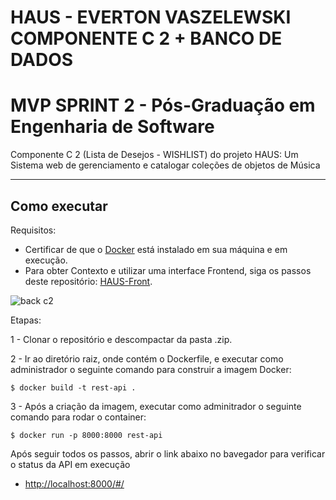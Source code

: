 # HAUS - EVERTON VASZELEWSKI COMPONENTE C 2 + BANCO DE DADOS
# MVP SPRINT 2 - Pós-Graduação em Engenharia de Software

Componente C 2 (Lista de Desejos - WISHLIST) do projeto HAUS: Um Sistema web de gerenciamento e catalogar coleções de objetos de Música


---
## Como executar 

Requisitos:
- Certificar de que o [Docker](https://docs.docker.com/engine/install/) está instalado em sua máquina e em execução.
- Para obter Contexto e utilizar uma interface Frontend, siga os passos deste repositório: [HAUS-Front](https://github.com/Vaszelewski/pucrio-mvp-sprint2-haus-component-a-b/).

![back c2](https://github.com/Vaszelewski/pucrio-mvp-sprint2-haus-component-c-2/assets/50892923/c1ce12c6-d524-4221-bf09-8ef3af953e97)

Etapas:


1 - Clonar o repositório e descompactar da pasta .zip.

2 - Ir ao diretório raiz, onde contém o Dockerfile, e executar como administrador o seguinte comando para construir a imagem Docker:
```
$ docker build -t rest-api .
```

3 - Após a criação da imagem, executar como adminitrador o seguinte comando para rodar o container:
```
$ docker run -p 8000:8000 rest-api
```

Após seguir todos os passos, abrir o link abaixo no bavegador para verificar o status da API em execução
- [http://localhost:8000/#/](http://localhost:8000/#/)

